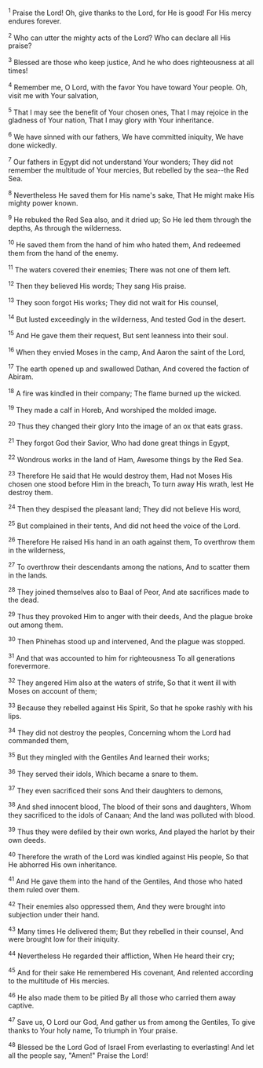 <sup>1</sup> 
Praise the Lord! Oh, give thanks to the Lord, for He is good! For His mercy endures forever. 

<sup>2</sup> 
Who can utter the mighty acts of the Lord? Who can declare all His praise? 

<sup>3</sup> 
Blessed are those who keep justice, And he who does righteousness at all times! 

<sup>4</sup> 
Remember me, O Lord, with the favor You have toward Your people. Oh, visit me with Your salvation, 

<sup>5</sup> 
That I may see the benefit of Your chosen ones, That I may rejoice in the gladness of Your nation, That I may glory with Your inheritance. 

<sup>6</sup> 
We have sinned with our fathers, We have committed iniquity, We have done wickedly. 

<sup>7</sup> 
Our fathers in Egypt did not understand Your wonders; They did not remember the multitude of Your mercies, But rebelled by the sea--the Red Sea. 

<sup>8</sup> 
Nevertheless He saved them for His name's sake, That He might make His mighty power known. 

<sup>9</sup> 
He rebuked the Red Sea also, and it dried up; So He led them through the depths, As through the wilderness. 

<sup>10</sup> 
He saved them from the hand of him who hated them, And redeemed them from the hand of the enemy. 

<sup>11</sup> 
The waters covered their enemies; There was not one of them left. 

<sup>12</sup> 
Then they believed His words; They sang His praise. 

<sup>13</sup> 
They soon forgot His works; They did not wait for His counsel, 

<sup>14</sup> 
But lusted exceedingly in the wilderness, And tested God in the desert. 

<sup>15</sup> 
And He gave them their request, But sent leanness into their soul. 

<sup>16</sup> 
When they envied Moses in the camp, And Aaron the saint of the Lord, 

<sup>17</sup> 
The earth opened up and swallowed Dathan, And covered the faction of Abiram. 

<sup>18</sup> 
A fire was kindled in their company; The flame burned up the wicked. 

<sup>19</sup> 
They made a calf in Horeb, And worshiped the molded image. 

<sup>20</sup> 
Thus they changed their glory Into the image of an ox that eats grass. 

<sup>21</sup> 
They forgot God their Savior, Who had done great things in Egypt, 

<sup>22</sup> 
Wondrous works in the land of Ham, Awesome things by the Red Sea. 

<sup>23</sup> 
Therefore He said that He would destroy them, Had not Moses His chosen one stood before Him in the breach, To turn away His wrath, lest He destroy them. 

<sup>24</sup> 
Then they despised the pleasant land; They did not believe His word, 

<sup>25</sup> 
But complained in their tents, And did not heed the voice of the Lord. 

<sup>26</sup> 
Therefore He raised His hand in an oath against them, To overthrow them in the wilderness, 

<sup>27</sup> 
To overthrow their descendants among the nations, And to scatter them in the lands. 

<sup>28</sup> 
They joined themselves also to Baal of Peor, And ate sacrifices made to the dead. 

<sup>29</sup> 
Thus they provoked Him to anger with their deeds, And the plague broke out among them. 

<sup>30</sup> 
Then Phinehas stood up and intervened, And the plague was stopped. 

<sup>31</sup> 
And that was accounted to him for righteousness To all generations forevermore. 

<sup>32</sup> 
They angered Him also at the waters of strife, So that it went ill with Moses on account of them; 

<sup>33</sup> 
Because they rebelled against His Spirit, So that he spoke rashly with his lips. 

<sup>34</sup> 
They did not destroy the peoples, Concerning whom the Lord had commanded them, 

<sup>35</sup> 
But they mingled with the Gentiles And learned their works; 

<sup>36</sup> 
They served their idols, Which became a snare to them. 

<sup>37</sup> 
They even sacrificed their sons And their daughters to demons, 

<sup>38</sup> 
And shed innocent blood, The blood of their sons and daughters, Whom they sacrificed to the idols of Canaan; And the land was polluted with blood. 

<sup>39</sup> 
Thus they were defiled by their own works, And played the harlot by their own deeds. 

<sup>40</sup> 
Therefore the wrath of the Lord was kindled against His people, So that He abhorred His own inheritance. 

<sup>41</sup> 
And He gave them into the hand of the Gentiles, And those who hated them ruled over them. 

<sup>42</sup> 
Their enemies also oppressed them, And they were brought into subjection under their hand. 

<sup>43</sup> 
Many times He delivered them; But they rebelled in their counsel, And were brought low for their iniquity. 

<sup>44</sup> 
Nevertheless He regarded their affliction, When He heard their cry; 

<sup>45</sup> 
And for their sake He remembered His covenant, And relented according to the multitude of His mercies. 

<sup>46</sup> 
He also made them to be pitied By all those who carried them away captive. 

<sup>47</sup> 
Save us, O Lord our God, And gather us from among the Gentiles, To give thanks to Your holy name, To triumph in Your praise. 

<sup>48</sup> 
Blessed be the Lord God of Israel From everlasting to everlasting! And let all the people say, "Amen!" Praise the Lord!